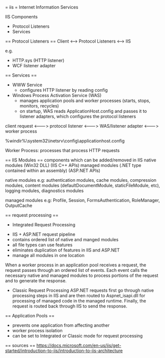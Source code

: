 = iis =
Internet Information Services

IIS Components
- Protocol Listeners
- Services

== Protocol Listeners ==
Client <--> Protocol Listeners <--> IIS

e.g.
- HTTP.sys (HTTP listener)
- WCF listener adapter

== Services ==
- WWW Service
  * configures HTTP listener by reading config
- Windows Process Activation Service (WAS)
  * manages application pools and worker processes (starts, stops, monitors, recycles)
  * on startup, WAS reads ApplicationHost.config and passes it to listener adapters, which configures the protocol listeners

client request <--->  protocol listener <---> WAS/listener adapter <---> worker process

%windir%\system32\inetsrv\config\applicationhost.config

Worker Process: processes that process HTTP requests


== IIS Modules ==
components which can be added/removed in IIS
native modules (Win32 DLL) (IIS C++ APIs)
managed modules (.NET type contained within an assembly) (ASP.NET APIs)

native modules e.g: authentication modules, cache modules, compression modules, content modules (defaultDocumentModule, staticFileModule, etc), logging modules, diagnostics modules

managed modules e.g: Profile, Session, FormsAuthentication, RoleManager, OutputCache

== request processing ==
* Integrated Request Processing
- IIS + ASP.NET request pipeline
- contains ordered list of native and manged modules
- all file types can use features
- eliminates duplication of features in IIS and ASP.NET
- manage all modules in one location

When a worker process in an application pool receives a request, the request passes through an ordered list of events. Each event calls the necessary native and managed modules to process portions of the request and to generate the response.


* Classic Request Processing
ASP.NET requests first go through native processing steps in IIS and are then routed to Aspnet_isapi.dll for processing of managed code in the managed runtime. Finally, the request is routed back through IIS to send the response.


== Application Pools ==
- prevents one application from affecting another
- worker process isolation
- can be set to Integrated or Classic mode for request processing



== sources ==
https://docs.microsoft.com/en-us/iis/get-started/introduction-to-iis/introduction-to-iis-architecture
